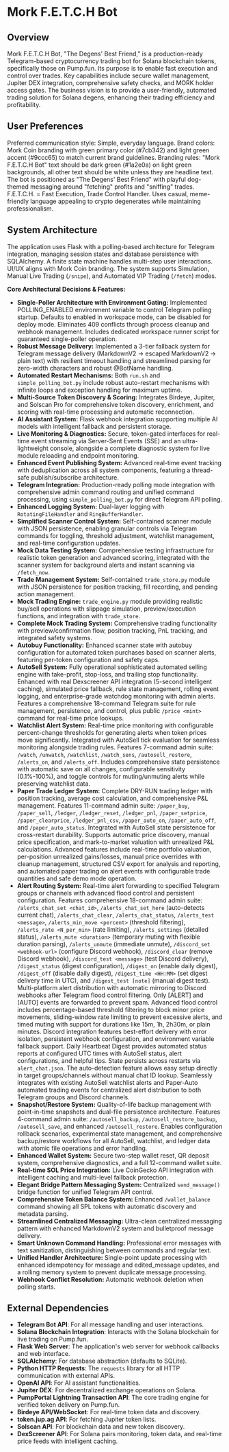 # Mork F.E.T.C.H Bot

## Overview
Mork F.E.T.C.H Bot, "The Degens' Best Friend," is a production-ready Telegram-based cryptocurrency trading bot for Solana blockchain tokens, specifically those on Pump.fun. Its purpose is to enable fast execution and control over trades. Key capabilities include secure wallet management, Jupiter DEX integration, comprehensive safety checks, and MORK holder access gates. The business vision is to provide a user-friendly, automated trading solution for Solana degens, enhancing their trading efficiency and profitability.

## User Preferences
Preferred communication style: Simple, everyday language.
Brand colors: Mork Coin branding with green primary color (#7cb342) and light green accent (#9ccc65) to match current brand guidelines.
Branding rules: "Mork F.E.T.C.H Bot" text should be dark green (#1a2e0a) on light green backgrounds, all other text should be white unless they are headline text. The bot is positioned as "The Degens' Best Friend" with playful dog-themed messaging around "fetching" profits and "sniffing" trades. F.E.T.C.H. = Fast Execution, Trade Control Handler. Uses casual, meme-friendly language appealing to crypto degenerates while maintaining professionalism.

## System Architecture
The application uses Flask with a polling-based architecture for Telegram integration, managing session states and database persistence with SQLAlchemy. A finite state machine handles multi-step user interactions. UI/UX aligns with Mork Coin branding. The system supports Simulation, Manual Live Trading (`/snipe`), and Automated VIP Trading (`/fetch`) modes.

**Core Architectural Decisions & Features:**
- **Single-Poller Architecture with Environment Gating:** Implemented POLLING_ENABLED environment variable to control Telegram polling startup. Defaults to enabled in workspace mode, can be disabled for deploy mode. Eliminates 409 conflicts through process cleanup and webhook management. Includes dedicated workspace runner script for guaranteed single-poller operation.
- **Robust Message Delivery:** Implemented a 3-tier fallback system for Telegram message delivery (MarkdownV2 → escaped MarkdownV2 → plain text) with resilient timeout handling and streamlined parsing for zero-width characters and robust @BotName handling.
- **Automated Restart Mechanisms:** Both `run.sh` and `simple_polling_bot.py` include robust auto-restart mechanisms with infinite loops and exception handling for maximum uptime.
- **Multi-Source Token Discovery & Scoring:** Integrates Birdeye, Jupiter, and Solscan Pro for comprehensive token discovery, enrichment, and scoring with real-time processing and automatic reconnection.
- **AI Assistant System:** Flask webhook integration supporting multiple AI models with intelligent fallback and persistent storage.
- **Live Monitoring & Diagnostics:** Secure, token-gated interfaces for real-time event streaming via Server-Sent Events (SSE) and an ultra-lightweight console, alongside a complete diagnostic system for live module reloading and endpoint monitoring.
- **Enhanced Event Publishing System:** Advanced real-time event tracking with deduplication across all system components, featuring a thread-safe publish/subscribe architecture.
- **Telegram Integration:** Production-ready polling mode integration with comprehensive admin command routing and unified command processing, using `simple_polling_bot.py` for direct Telegram API polling.
- **Enhanced Logging System:** Dual-layer logging with `RotatingFileHandler` and `RingBufferHandler`.
- **Simplified Scanner Control System:** Self-contained scanner module with JSON persistence, enabling granular controls via Telegram commands for toggling, threshold adjustment, watchlist management, and real-time configuration updates.
- **Mock Data Testing System:** Comprehensive testing infrastructure for realistic token generation and advanced scoring, integrated with the scanner system for background alerts and instant scanning via `/fetch_now`.
- **Trade Management System:** Self-contained `trade_store.py` module with JSON persistence for position tracking, fill recording, and pending action management.
- **Mock Trading Engine:** `trade_engine.py` module providing realistic buy/sell operations with slippage simulation, preview/execution functions, and integration with `trade_store`.
- **Complete Mock Trading System:** Comprehensive trading functionality with preview/confirmation flow, position tracking, PnL tracking, and integrated safety systems.
- **Autobuy Functionality:** Enhanced scanner state with autobuy configuration for automated token purchases based on scanner alerts, featuring per-token configuration and safety caps.
- **AutoSell System:** Fully operational sophisticated automated selling engine with take-profit, stop-loss, and trailing stop functionality. Enhanced with real Dexscreener API integration (5-second intelligent caching), simulated price fallback, rule state management, rolling event logging, and enterprise-grade watchdog monitoring with admin alerts. Features a comprehensive 18-command Telegram suite for rule management, persistence, and control, plus public `/price <mint>` command for real-time price lookups.
- **Watchlist Alert System:** Real-time price monitoring with configurable percent-change thresholds for generating alerts when token prices move significantly. Integrated with AutoSell tick evaluation for seamless monitoring alongside trading rules. Features 7-command admin suite: `/watch`, `/unwatch`, `/watchlist`, `/watch_sens`, `/autosell_restore`, `/alerts_on`, and `/alerts_off`. Includes comprehensive state persistence with automatic save on all changes, configurable sensitivity (0.1%-100%), and toggle controls for muting/unmuting alerts while preserving watchlist data.
- **Paper Trade Ledger System:** Complete DRY-RUN trading ledger with position tracking, average cost calculation, and comprehensive P&L management. Features 11-command admin suite: `/paper_buy`, `/paper_sell`, `/ledger`, `/ledger_reset`, `/ledger_pnl`, `/paper_setprice`, `/paper_clearprice`, `/ledger_pnl_csv`, `/paper_auto_on`, `/paper_auto_off`, and `/paper_auto_status`. Integrated with AutoSell state persistence for cross-restart durability. Supports automatic price discovery, manual price specification, and mark-to-market valuation with unrealized P&L calculations. Advanced features include real-time portfolio valuation, per-position unrealized gains/losses, manual price overrides with cleanup management, structured CSV export for analysis and reporting, and automated paper trading on alert events with configurable trade quantities and safe demo mode operation.
- **Alert Routing System:** Real-time alert forwarding to specified Telegram groups or channels with advanced flood control and persistent configuration. Features comprehensive 18-command admin suite: `/alerts_chat_set <chat_id>`, `/alerts_chat_set_here` (auto-detects current chat), `/alerts_chat_clear`, `/alerts_chat_status`, `/alerts_test <message>`, `/alerts_min_move <percent>` (threshold filtering), `/alerts_rate <N_per_min>` (rate limiting), `/alerts_settings` (detailed status), `/alerts_mute <duration>` (temporary muting with flexible duration parsing), `/alerts_unmute` (immediate unmute), `/discord_set <webhook-url>` (configure Discord webhook), `/discord_clear` (remove Discord webhook), `/discord_test <message>` (test Discord delivery), `/digest_status` (digest configuration), `/digest_on` (enable daily digest), `/digest_off` (disable daily digest), `/digest_time <HH:MM>` (set digest delivery time in UTC), and `/digest_test [note]` (manual digest test). Multi-platform alert distribution with automatic mirroring to Discord webhooks after Telegram flood control filtering. Only [ALERT] and [AUTO] events are forwarded to prevent spam. Advanced flood control includes percentage-based threshold filtering to block minor price movements, sliding-window rate limiting to prevent excessive alerts, and timed muting with support for durations like 15m, 1h, 2h30m, or plain minutes. Discord integration features best-effort delivery with error isolation, persistent webhook configuration, and environment variable fallback support. Daily Heartbeat Digest provides automated status reports at configured UTC times with AutoSell status, alert configurations, and helpful tips. State persists across restarts via `alert_chat.json`. The auto-detection feature allows easy setup directly in target groups/channels without manual chat ID lookup. Seamlessly integrates with existing AutoSell watchlist alerts and Paper-Auto automated trading events for centralized alert distribution to both Telegram groups and Discord channels.
- **Snapshot/Restore System:** Quality-of-life backup management with point-in-time snapshots and dual-file persistence architecture. Features 4-command admin suite: `/autosell_backup`, `/autosell_restore_backup`, `/autosell_save`, and enhanced `/autosell_restore`. Enables configuration rollback scenarios, experimental state management, and comprehensive backup/restore workflows for all AutoSell, watchlist, and ledger data with atomic file operations and error handling.
- **Enhanced Wallet System:** Secure two-step wallet reset, QR deposit system, comprehensive diagnostics, and a full 12-command wallet suite.
- **Real-time SOL Price Integration:** Live CoinGecko API integration with intelligent caching and multi-level fallback protection.
- **Elegant Bridge Pattern Messaging System:** Centralized `send_message()` bridge function for unified Telegram API control.
- **Comprehensive Token Balance System:** Enhanced `/wallet_balance` command showing all SPL tokens with automatic discovery and metadata parsing.
- **Streamlined Centralized Messaging:** Ultra-clean centralized messaging pattern with enhanced MarkdownV2 system and bulletproof message delivery.
- **Smart Unknown Command Handling:** Professional error messages with text sanitization, distinguishing between commands and regular text.
- **Unified Handler Architecture:** Single-point update processing with enhanced idempotency for message and edited_message updates, and a rolling memory system to prevent duplicate message processing.
- **Webhook Conflict Resolution:** Automatic webhook deletion when polling starts.

## External Dependencies
- **Telegram Bot API**: For all message handling and user interactions.
- **Solana Blockchain Integration**: Interacts with the Solana blockchain for live trading on Pump.fun.
- **Flask Web Server**: The application's web server for webhook callbacks and web interface.
- **SQLAlchemy**: For database abstraction (defaults to SQLite).
- **Python HTTP Requests**: The `requests` library for all HTTP communication with external APIs.
- **OpenAI API**: For AI assistant functionalities.
- **Jupiter DEX**: For decentralized exchange operations on Solana.
- **PumpPortal Lightning Transaction API**: The core trading engine for verified token delivery on Pump.fun.
- **Birdeye API/WebSocket**: For real-time token data and discovery.
- **token.jup.ag API**: For fetching Jupiter token lists.
- **Solscan API**: For blockchain data and new token discovery.
- **DexScreener API**: For Solana pairs monitoring, token data, and real-time price feeds with intelligent caching.